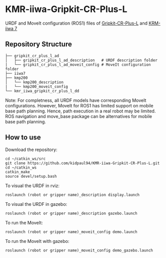 # KMR-iiwa-Gripkit-CR-Plus-L
URDF and MoveIt configuration (ROS1) files of [Gripkit-CR-Plus-L](https://weiss-robotics.com/gripkit/) and [KRM-iiwa 7](https://www.kuka.com/en-us/products/mobility/mobile-robot-systems/kmr-iiwa)

## Repository Structure

    ├── gripkit_cr_plus_l_ad 
    │   ├── gripkit_cr_plus_l_ad_description   # URDF description folder
    |   └── gripkit_cr_plus_l_ad_moveit_config # MoveIt configuration folder
    ├── iiwa7              
    ├── kmp200                           
    │   └── kmp200_description
    |   └── kmp200_moveit_config
    └── kmr_iiwa_gripkit_cr_plus_l_dd

Note: For completness, all URDF models have corresponding MoveIt configurations. However, MoveIt for ROS1 has limited support on mobile base path planning. Hence, path execution in a real robot may be limited. ROS navigation and move_base package can be alternatives for mobile base path planning.

## How to use
Download the repository:

    cd ~/catkin_ws/src
    git clone https://github.com/kidpaul94/KMR-iiwa-Gripkit-CR-Plus-L.git
    cd ~/catkin_ws
    catkin_make
    source devel/setup.bash
    
To visual the URDF in rviz:  

    roslaunch (robot or gripper name)_description display.launch
    
To visual the URDF in gazebo:

    roslaunch (robot or gripper name)_description gazebo.launch 
    
To run the MoveIt:

    roslaunch (robot or gripper name)_moveit_config demo.launch 

To run the MoveIt with gazebo:

    roslaunch (robot or gripper name)_moveit_config demo_gazebo.launch 
